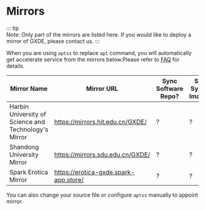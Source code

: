 # Mirrors

::: tip  
Note: Only part of the mirrors are listed here. If you would like to deploy a mirror of GXDE, please contact us. 
:::

When you are using `aptss` to replace `apt` command, you will automatically get accelerate service from the mirrors below.Please refer to [FAQ](/en/install/faq) for details.  

| Mirror Name | Mirror URL | Sync Software Repo? | Sync System Images? |
| --- | --- | --- | --- |
| Harbin University of Science and Technology's Mirror | https://mirrors.hit.edu.cn/GXDE/ | ? | ?|
| Shandong University Mirror | https://mirrors.sdu.edu.cn/GXDE/ | ? | ? |
| Spark Erotica Mirror | https://erotica-gxde.spark-app.store/ | ? | ? |

You can also change your source file or configure `aptss` manually to appoint mirror.